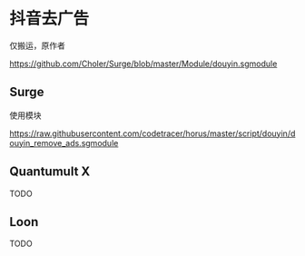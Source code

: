 # 抖音去广告

仅搬运，原作者

https://github.com/Choler/Surge/blob/master/Module/douyin.sgmodule

## Surge

使用模块

https://raw.githubusercontent.com/codetracer/horus/master/script/douyin/douyin_remove_ads.sgmodule

## Quantumult X

TODO

## Loon

TODO